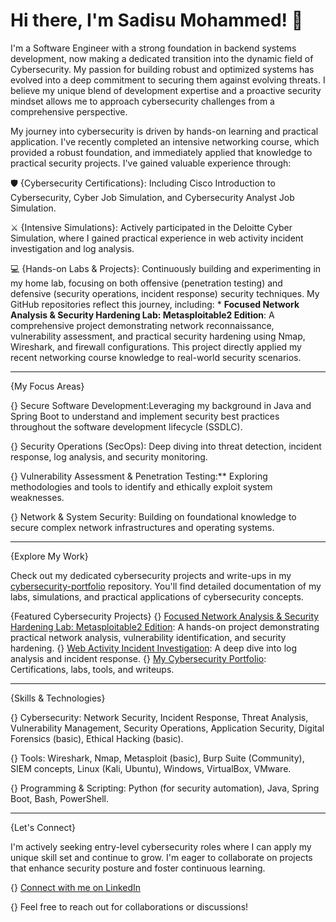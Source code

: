 # Hi there, I'm Sadisu Mohammed! 👋

I'm a Software Engineer with a strong foundation in backend systems development, now making a dedicated transition into the dynamic field of Cybersecurity. My passion for building robust and optimized systems has evolved into a deep commitment to securing them against evolving threats. I believe my unique blend of development expertise and a proactive security mindset allows me to approach cybersecurity challenges from a comprehensive perspective.

My journey into cybersecurity is driven by hands-on learning and practical application. I've recently completed an intensive networking course, which provided a robust foundation, and immediately applied that knowledge to practical security projects. I've gained valuable experience through:

🛡️ {Cybersecurity Certifications}: Including Cisco Introduction to Cybersecurity, Cyber Job Simulation, and Cybersecurity Analyst Job Simulation.

⚔️ {Intensive Simulations}: Actively participated in the Deloitte Cyber Simulation, where I gained practical experience in web activity incident investigation and log analysis.

💻 {Hands-on Labs & Projects}: Continuously building and experimenting in my home lab, focusing on both offensive (penetration testing) and defensive (security operations, incident response) security techniques. My GitHub repositories reflect this journey, including:
    *   **Focused Network Analysis & Security Hardening Lab: Metasploitable2 Edition**: A comprehensive project demonstrating network reconnaissance, vulnerability assessment, and practical security hardening using Nmap, Wireshark, and firewall configurations. This project directly applied my recent networking course knowledge to real-world security scenarios.

---

{My Focus Areas}

{}   Secure Software Development:Leveraging my background in Java and Spring Boot to understand and implement security best practices throughout the software development lifecycle (SSDLC).

{}   Security Operations (SecOps): Deep diving into threat detection, incident response, log analysis, and security monitoring.

{}   Vulnerability Assessment & Penetration Testing:** Exploring methodologies and tools to identify and ethically exploit system weaknesses.

{}   Network & System Security: Building on foundational knowledge to secure complex network infrastructures and operating systems.

---

{Explore My Work}

Check out my dedicated cybersecurity projects and write-ups in my [cybersecurity-portfolio](https://github.com/smokemoha/cybersecurity-portfolio) repository. 
You'll find detailed documentation of my labs, simulations, and practical applications of cybersecurity concepts.

{Featured Cybersecurity Projects}
    {}   [Focused Network Analysis & Security Hardening Lab: Metasploitable2 Edition](https://github.com/smokemoha/-Cybersecurity-Lab-Metasploitable2): A hands-on project demonstrating practical network analysis, vulnerability identification, and security hardening.
    {}   [Web Activity Incident Investigation](https://github.com/smokemoha/-Cybersecurity-Log-Analysis): A deep dive into log analysis and incident response.
    {}   [My Cybersecurity Portfolio](https://github.com/smokemoha/cybersecurity-portfolio): Certifications, labs, tools, and writeups.

---

{Skills & Technologies}

{}   Cybersecurity: Network Security, Incident Response, Threat Analysis, Vulnerability Management, Security Operations, Application Security, Digital Forensics (basic), Ethical Hacking (basic).

{}   Tools: Wireshark, Nmap, Metasploit (basic), Burp Suite (Community), SIEM concepts, Linux (Kali, Ubuntu), Windows, VirtualBox, VMware.

{}   Programming & Scripting: Python (for security automation), Java, Spring Boot, Bash, PowerShell.

---

{Let's Connect}

I'm actively seeking entry-level cybersecurity roles where I can apply my unique skill set and continue to grow. I'm eager to collaborate on projects that enhance security posture and foster continuous learning.

{}   [Connect with me on LinkedIn](https://www.linkedin.com/in/sadisumr/)

{}   Feel free to reach out for collaborations or discussions!


